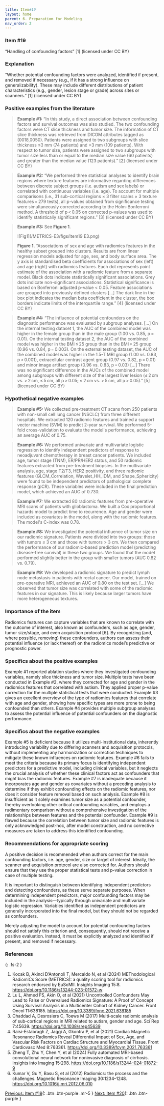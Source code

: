 ```yaml
---
title: Item#19
layout: home
parent: 6. Preparation for Modeling
nav_order: 2
---
```


### Item #19
“Handling of confounding factors” [1]  (licensed under CC BY)

### Explanation 
“Whether potential confounding factors were analyzed, identified if present, and removed if necessary (e.g., if it has a strong influence on generalizability). These may include different distributions of patient characteristics (e.g., gender, lesion stage or grade) across sites or scanners.” [1]  (licensed under CC BY)

### Positive examples from the literature
> **Example #1:** “In this study, a direct association between confounding factors and survival outcomes was also studied. The two confounding factors were CT slice thickness and tumor size. The information of CT slice thickness was retrieved from DICOM attributes tagged as (0018,0050). Patients were assigned to two subgroups with slice thickness ≤3 mm (74 patients) and >3 mm (109 patients). With respect to tumor size, patients were assigned to two subgroups with tumor size less than or equal to the median size value (60 patients) and greater than the median value (123 patients).” [2] (licensed under CC BY) 

> **Example #2:** “We performed three statistical analyses to identify brain regions where texture features are informative regarding differences between discrete subject groups (i.e. autism and sex labels) or correlated with continuous variables (i.e. age). To account for multiple comparisons (i.e., 31 sub-cortical regions × 3 filter scales × 3 texture features = 279 tests), all p-values obtained from significance testing were simultaneously corrected according to the Holm-Bonferroni method. A threshold of p < 0.05 on corrected p-values was used to identify statistically significant regions.” [3] (licensed under CC BY)

> **Example #3:** See **Figure 1**.
>
>![Fig1](/METRICS-E3/figs/Item19 E3.png) 
>
> **Figure 1.** “Associations of sex and age with radiomics features in the healthy subset grouped into clusters. Results are from linear regression models adjusted for age, sex, and body surface area. The y axis is standardised beta coefficients for associations of sex (left) and age (right) with radiomics features. Each dot represents point estimate of the association with a radiomic feature from a separate model. Black dots indicate statistically significant associations. Grey dots indicate non-significant associations. Statistical significance is based on Bonferroni adjusted p-value < 0.05. Feature associations are grouped into previously defined clusters […] The dark line in the box plot indicates the median beta coefficient in the cluster, the box borders indicate limits of the interquartile range.” [4] (licensed under CC BY)

> **Example #4:** “The influence of potential confounders on the diagnostic performance was evaluated by subgroup analyses. […]
On the internal testing dataset 1, the AUC of the combined model was higher in the female group than in the male group (1.00 vs. 0.85, p = 0.01). On the internal testing dataset 2, the AUC of the combined model was higher in the BMI ≤ 25 group than in the BMI > 25 group (0.96 vs. 0.84, p = 0.003). On the external testing dataset, the AUC of the combined model was higher in the 1.5-T MRI group (1.00 vs. 0.83, p < 0.001), extracellular contrast agent group (0.97 vs. 0.82, p = 0.01) and minor image artifact group (0.96 vs. 0.83, p = 0.03) […]
There was no significant difference in the AUCs of the combined model among subgroups with different size of the largest liver lesion (≤ 2 cm vs. > 2 cm, ≤ 5 cm, all p > 0.05; ≤ 2 cm vs. > 5 cm, all p > 0.05).” [5] (licensed under CC BY)

### Hypothetical negative examples
> **Example #5:** We collected pre-treatment CT scans from 250 patients with non-small cell lung cancer (NSCLC) from three different hospitals. We extracted 120 radiomic features and trained a support vector machine (SVM) to predict 2-year survival. We performed 5-fold cross-validation to evaluate the model's performance, achieving an average AUC of 0.75.

> **Example #6:** We performed univariate and multivariate logistic regression to identify independent predictors of response to neoadjuvant chemotherapy in breast cancer patients. We included age, tumor stage (TNM), ER/PR/HER2 status, and 50 radiomic features extracted from pre-treatment biopsies. In the multivariate analysis, age, stage T2/T3, HER2 positivity, and three radiomic features (GLCM_Correlation, Wavelet_HH_IDM, and Shape_Sphericity) were found to be independent predictors of pathological complete response (pCR). These variables were included in the final prediction model, which achieved an AUC of 0.730.

> **Example #7:** We extracted 80 radiomic features from pre-operative MRI scans of patients with glioblastoma. We built a Cox proportional hazards model to predict time to recurrence. Age and gender were included as covariates in the model, along with the radiomic features. The model's C-index was 0.78.

> **Example #8:** We investigated the potential influence of tumor size on our radiomic signature. Patients were divided into two groups: those with tumors ≤ 3 cm and those with tumors > 3 cm. We then compared the performance of our radiomic-based prediction model (predicting disease-free survival) in these two groups. We found that the model performed slightly better in the group with smaller tumors (AUC 0.82 vs. 0.79).

> **Example #9:** We developed a radiomic signature to predict lymph node metastasis in patients with rectal cancer. Our model, trained on pre-operative MRI, achieved an AUC of 0.80 on the test set. […] We observed that tumor size was correlated with some of the radiomic features in our signature. This is likely because larger tumors have more heterogeneous textures.

### Importance of the item
Radiomics features can capture variables that are known to correlate with the outcome of interest, also known as confounders, such as age, gender, tumor size/stage, and even acquisition protocol [6]. By recognizing (and, where possible, removing) these confounders, authors can assess their potential influence (or lack thereof) on the radiomics model’s predictive or prognostic power. 

### Specifics about the positive examples
Example #1 reported ablation studies where they investigated confounding variables, namely slice thickness and tumor size. Multiple tests have been conducted in Example #2, where they corrected for age and gender in the radiomics features that correlated with autism. They applied proper p-value correction for the multiple statistical tests that were conducted. Example #3 gives an excellent overview of the type of radiomics features that correlate with age and gender, showing how specific types are more prone to being confounded than others. Example #4 provides multiple subgroup analyses to assess the potential influence of potential confounders on the diagnostic performance.

### Specifics about the negative examples
Example #5 is deficient because it utilizes multi-institutional data, inherently introducing variability due to differing scanners and acquisition protocols, without implementing any harmonization or correction techniques to mitigate these known influences on radiomic features. Example #6 fails to meet the criteria because its primary focus is identifying independent predictors for a predictive model, including clinical variables, but it neglects the crucial analysis of whether these clinical factors act as confounders that might bias the radiomic features. Example #7 is inadequate because it incorporates age and gender as covariates without a preceding analysis to determine if they exhibit confounding effects on the radiomic features, nor does it consider feature removal based on such analysis. Example #8 is insufficient as it solely examines tumor size as a potential confounder, thereby overlooking other critical confounding variables, and employs a rudimentary comparison without a comprehensive investigation of the relationships between features and the potential confounder. Example #9 is flawed because the correlation between tumor size and radiomic features is only acknowledged post-hoc, after model construction, and no corrective measures are taken to address this identified confounding.

### Recommendations for appropriate scoring
A positive decision is recommended when authors correct for the main confounding factors, i.e. age, gender, size or target of interest. Ideally, the scanner and acquisition protocol are also corrected for. Authors should ensure that they use the proper statistical tests and p-value correction in case of multiple testing.

It is important to distinguish between identifying independent predictors and detecting confounders, as these serve separate purposes. When determining independent predictors, major confounding factors may be included in the analysis—typically through univariate and multivariate logistic regression. Variables identified as independent predictors are generally incorporated into the final model, but they should not be regarded as confounders.

Merely adjusting the model to account for potential confounding factors should not satisfy this criterion and, consequently, should not receive a positive evaluation. Instead, it must be explicitly analyzed and identified if present, and removed if necessary.

### References

{: .fs-2 }

1. 	Kocak B, Akinci D’Antonoli T, Mercaldo N, et al (2024) METhodological RadiomICs Score (METRICS): a quality scoring tool for radiomics research endorsed by EuSoMII. Insights Imaging 15:8. https://doi.org/10.1186/s13244-023-01572-w
2. 	Lu L, Ahmed FS, Akin O, et al (2021) Uncontrolled Confounders May Lead to False or Overvalued Radiomics Signature: A Proof of Concept Using Survival Analysis in a Multicenter Cohort of Kidney Cancer. Front Oncol 11:638185. https://doi.org/10.3389/fonc.2021.638185
3. 	Chaddad A, Desrosiers C, Toews M (2017) Multi-scale radiomic analysis of sub-cortical regions in MRI related to autism, gender and age. Sci Rep 7:45639. https://doi.org/10.1038/srep45639
4. 	Raisi-Estabragh Z, Jaggi A, Gkontra P, et al (2021) Cardiac Magnetic Resonance Radiomics Reveal Differential Impact of Sex, Age, and Vascular Risk Factors on Cardiac Structure and Myocardial Tissue. Front Cardiovasc Med 8:763361. https://doi.org/10.3389/fcvm.2021.763361
5. 	Zheng T, Zhu Y, Chen Y, et al (2024) Fully automated MRI-based convolutional neural network for noninvasive diagnosis of cirrhosis. Insights into Imaging 15:298. https://doi.org/10.1186/s13244-024-01872-9
6. 	Kumar V, Gu Y, Basu S, et al (2012) Radiomics: the process and the challenges. Magnetic Resonance Imaging 30:1234–1248. https://doi.org/10.1016/j.mri.2012.06.010

[Previous: Item #18](https://radiomic.github.io/METRICS-E3/docs/Preparation%20for%20Modeling%20(Item%2018-19)/Item%2018.html){: .btn .btn-purple  .mr-5  }
[Next: Item #20](https://radiomic.github.io/METRICS-E3/docs/Metrics%20and%20Comparison%20(Item%2020-25)/Item%2020.html){: .btn .btn-purple   }